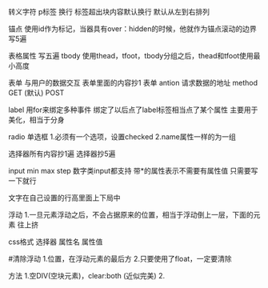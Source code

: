 转义字符 
p标签 换行
标签超出块内容默认换行 默认从左到右排列

锚点 使用id作为标记，当器具有over：hidden的时候，他就作为锚点滚动的边界 写5遍

表格属性 写五遍
tbody 使用thead，tfoot，tbody分组之后，thead和tfoot使用最小高度

表单 
与用户的数据交互 表单里面的内容抄1
 表单
 antion 请求数据的地址
 method GET (默认)
 POST



 label 用for来绑定多种事件
 绑定了以后点了label标签相当点了某个属性
 主要用于美化，相当于分身

 radio 单选框
 1.必须有一个选项，设置checked
 2.name属性一样的为一组

 选择器所有内容抄1遍 选择器抄5遍



 input
 min max step 数字类input都支持
 带*的属性表示不需要有属性值 只需要写一下就行




 文字在自己设置的行高里面上下局中

 浮动 
 1.一旦元素浮动之后，不会占据原来的位置，相当于浮动倒上一层，下面的元素 往上挤


 css格式 选择器 属性名 属性值

 #清除浮动
 1.位置，在浮动元素的最后方
 2.只要使用了float，一定要清除

 方法
1.空DIV(空块元素)，clear:both (近似完美)
2. 
